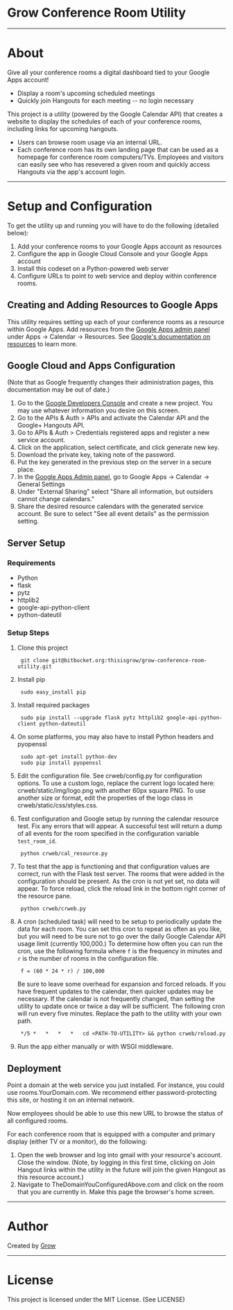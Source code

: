 # Grow Conference Room Utility

--------
# About
Give all your conference rooms a digital dashboard tied to your Google Apps account!

- Display a room's upcoming scheduled meetings
- Quickly join Hangouts for each meeting -- no login necessary

This project is a utility (powered by the Google Calendar API) that creates a website to
display the schedules of each of your conference rooms, including links for upcoming hangouts.

- Users can browse room usage via an internal URL.
- Each conference room has its own landing page that can be used as a homepage for conference room computers/TVs. Employees and visitors can easily see who has resevered a given room and quickly access Hangouts via the app's account login.

--------
# Setup and Configuration
To get the utility up and running you will have to do the following (detailed below):

1. Add your conference rooms to your Google Apps account as resources
1. Configure the app in Google Cloud Console and your Google Apps account
1. Install this codeset on a Python-powered web server
1. Configure URLs to point to web service and deploy within conference rooms.

## Creating and Adding Resources to Google Apps
This utility requires setting up each of your conference rooms as a resource within Google Apps.
Add resources from the [Google Apps admin panel](http://admin.google.com) under
Apps -> Calendar -> Resources. See [Google's documentation on resources](https://support.google.com/a/answer/1686462?hl=en&ref_topic=1034362)
to learn more.

## Google Cloud and Apps Configuration
(Note that as Google frequently changes their administration pages, this
documentation may be out of date.)

1. Go to the [Google Developers Console](https://console.developers.google.com/project) and create a new project. You may use whatever information you desire on this screen.
2. Go to the APIs & Auth > APIs and activate the Calendar API and the Google+ Hangouts API.
3. Go to APIs & Auth > Credentials registered apps and register a new service account.
4. Click on the application, select certificate, and click generate new key.
5. Download the private key, taking note of the password.
6. Put the key generated in the previous step on the server in a secure place.
7. In the [Google Apps Admin panel](http://admin.google.com), go to Google Apps -> Calendar -> General Settings
8. Under "External Sharing" select "Share all information, but outsiders cannot change calendars."
9. Share the desired resource calendars with the generated service account.
    Be sure to select "See all event details" as the permission setting.

## Server Setup

### Requirements
- Python
- flask
- pytz
- httplib2
- google-api-python-client
- python-dateutil

### Setup Steps
1. Clone this project

        git clone git@bitbucket.org:thisisgrow/grow-conference-room-utility.git

2. Install pip

        sudo easy_install pip

3. Install required packages

        sudo pip install --upgrade flask pytz httplib2 google-api-python-client python-dateutil


4. On some platforms, you may also have to install Python headers and pyopenssl

        sudo apt-get install python-dev
        sudo pip install pyopenssl

5. Edit the configuration file.  See crweb/config.py for configuration options.
To use a custom logo, replace the current logo located here: crweb/static/img/logo.png
with another 60px square PNG. To use another size or format, edit the
properties of the logo class in crweb/static/css/styles.css.

6. Test configuration and Google setup by running the calendar resource test.
Fix any errors that will appear. A successful test will return a dump of all
events for the room specified in the configuration variable `test_room_id`.

        python crweb/cal_resource.py

7. To test that the app is functioning and that configuration values are correct, run
with the Flask test server. The rooms that were added in the configuration should be
present. As the cron is not yet set, no data will appear. To force reload, click the
reload link in the bottom right corner of the resource pane.

        python crweb/crweb.py

8. A cron (scheduled task) will need to be setup to periodically update the data for
each room. You can set this cron to repeat as often as you like, but you will need to
be sure not to go over the daily Google Calendar API usage limit (currently 100,000.)
To determine how often you can run the cron, use the following formula where `f` is
the frequency in minutes and `r` is the number of rooms in the configuration file.

        f = (60 * 24 * r) / 100,000

    Be sure to leave some overhead for expansion and forced reloads. If you have frequent
    updates to the calendar, then quicker updates may be necessary. If the calendar is
    not frequently changed, than setting the utility to update once or twice a day
    will be sufficient. The following cron will run every five minutes. Replace the
    path to the utility with your own path.

        */5	*	*	*	*	cd <PATH-TO-UTILITY> && python crweb/reload.py

9. Run the app either manually or with WSGI middleware.

## Deployment
Point a domain at the web service you just installed. For instance, you could use rooms.YourDomain.com. We recommend either password-protecting this site, or hosting it on an internal network.

Now employees should be able to use this new URL to browse the status of all configured rooms.

For each conference room that is equipped with a computer and primary display (either TV or a monitor), do the following:

1. Open the web browser and log into gmail with your resource's account. Close the window. (Note, by logging in this first time, clicking on Join Hangout links within the utility in the future will join the given Hangout as this resource account.)
2. Navigate to TheDomainYouConfiguredAbove.com and click on the room that you are currently in. Make this page the browser's home screen.

--------
# Author
Created by [Grow](http://thisisgrow.com)

--------
# License
This project is licensed under the MIT License. (See LICENSE)
